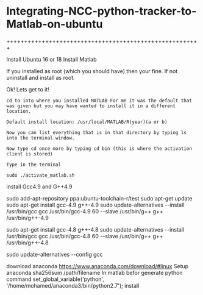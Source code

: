 # Integrating-NCC-python-tracker-to-Matlab-on-ubuntu
+++++++++++++++++++++++++++++++++++++++++++++++++++++++

Install Ubuntu 16 or 18 
Install Matlab 

If you installed as root (which you should have) then your fine. If not uninstall and install as root.

Ok! Lets get to it!

    cd to into where you installed MATLAB For me it was the default that was given but you may have wanted to install it in a different location.

    Default install location: /usr/local/MATLAB/R(year)(a or b)

    Now you can list everything that is in that directory by typing ls into the terminal window.

    Now type cd once more by typing cd bin (this is where the activation client is stored)

    Type in the terminal

    sudo ./activate_matlab.sh



install Gcc4.9 and G++4.9

sudo add-apt-repository ppa:ubuntu-toolchain-r/test
sudo apt-get update
sudo apt-get install gcc-4.9 g++-4.9
sudo update-alternatives --install /usr/bin/gcc gcc /usr/bin/gcc-4.9 60 --slave /usr/bin/g++ g++ /usr/bin/g++-4.9

sudo apt-get install gcc-4.8 g++-4.8
sudo update-alternatives --install /usr/bin/gcc gcc /usr/bin/gcc-4.8 60 --slave /usr/bin/g++ g++ /usr/bin/g++-4.8

sudo update-alternatives --config gcc


download anaconda https://www.anaconda.com/download/#linux
Setup anaconda sha256sum /path/filename
In matlab befor generate python command set_global_variable('python', '/home/mohamed/anaconda3/bin/python2.7');
install 
